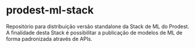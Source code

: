 # prodest-ml-stack
Repositório para distribuição versão standalone da Stack de ML do Prodest. A finalidade desta Stack é possibilitar a publicação de modelos de ML de forma padronizada através de APIs.
